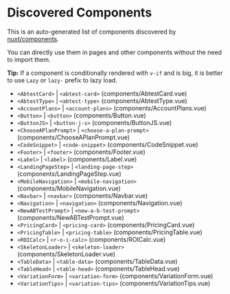 # Discovered Components

This is an auto-generated list of components discovered by [nuxt/components](https://github.com/nuxt/components).

You can directly use them in pages and other components without the need to import them.

**Tip:** If a component is conditionally rendered with `v-if` and is big, it is better to use `Lazy` or `lazy-` prefix to lazy load.

- `<AbtestCard>` | `<abtest-card>` (components/AbtestCard.vue)
- `<AbtestType>` | `<abtest-type>` (components/AbtestType.vue)
- `<AccountPlans>` | `<account-plans>` (components/AccountPlans.vue)
- `<Button>` | `<button>` (components/Button.vue)
- `<ButtonJS>` | `<button-j-s>` (components/ButtonJS.vue)
- `<ChooseAPlanPrompt>` | `<choose-a-plan-prompt>` (components/ChooseAPlanPrompt.vue)
- `<CodeSnippet>` | `<code-snippet>` (components/CodeSnippet.vue)
- `<Footer>` | `<footer>` (components/Footer.vue)
- `<Label>` | `<label>` (components/Label.vue)
- `<LandingPageStep>` | `<landing-page-step>` (components/LandingPageStep.vue)
- `<MobileNavigation>` | `<mobile-navigation>` (components/MobileNavigation.vue)
- `<Navbar>` | `<navbar>` (components/Navbar.vue)
- `<Navigation>` | `<navigation>` (components/Navigation.vue)
- `<NewABTestPrompt>` | `<new-a-b-test-prompt>` (components/NewABTestPrompt.vue)
- `<PricingCard>` | `<pricing-card>` (components/PricingCard.vue)
- `<PricingTable>` | `<pricing-table>` (components/PricingTable.vue)
- `<ROICalc>` | `<r-o-i-calc>` (components/ROICalc.vue)
- `<SkeletonLoader>` | `<skeleton-loader>` (components/SkeletonLoader.vue)
- `<TableData>` | `<table-data>` (components/TableData.vue)
- `<TableHead>` | `<table-head>` (components/TableHead.vue)
- `<VariationForm>` | `<variation-form>` (components/VariationForm.vue)
- `<VariationTips>` | `<variation-tips>` (components/VariationTips.vue)
